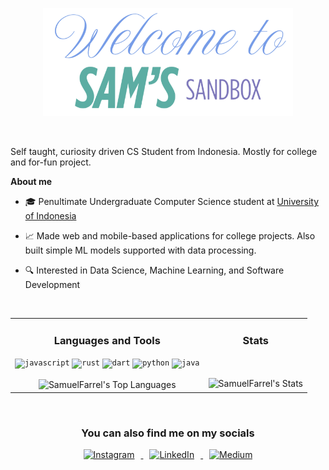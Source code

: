 <p align="center"><a href="https://github.com/SamuelFarrel/"><img alt="Header" src="./images/header.png" width="400" /></a></p>

<br />

Self taught, curiosity driven CS Student from Indonesia. Mostly for college and for-fun project. 

**About me**

- 🎓 Penultimate Undergraduate Computer Science student at [University of Indonesia](https://cs.ui.ac.id/)

- 📈 Made web and mobile-based applications for college projects. Also built simple ML models supported with data processing.

- 🔍 Interested in Data Science, Machine Learning, and Software Development

<br>

<div align="center">
  <table>
    <tr>
      <td align="center" valign="top">
        <h3>Languages and Tools</h3>
        <code><img height="30" alt="javascript" src="https://cdn.jsdelivr.net/gh/devicons/devicon@latest/icons/javascript/javascript-original.svg"></code>
        <code><img height="30" alt="rust" src="https://cdn.jsdelivr.net/gh/devicons/devicon@latest/icons/rust/rust-original.svg"></code>
        <code><img height="30" alt="dart" src="https://cdn.jsdelivr.net/gh/devicons/devicon@latest/icons/dart/dart-original.svg"></code>
        <code><img height="30" alt="python" src="https://cdn.jsdelivr.net/gh/devicons/devicon@latest/icons/python/python-original.svg"></code>
        <code><img height="40" alt="java" src="https://cdn.jsdelivr.net/gh/devicons/devicon@latest/icons/java/java-original.svg"></code>
        <br><br>
        <img alt="SamuelFarrel's Top Languages" src="https://github-readme-stats.vercel.app/api/top-langs/?username=SamuelFarrel&theme=tokyonight&show_icons=true&hide_border=true&layout=compact">
      </td>
      <td align="center" valign="top">
        <h3>Stats</h3>
        <br><br>
        <img alt="SamuelFarrel's Stats" src="https://github-readme-stats.vercel.app/api?username=SamuelFarrel&theme=tokyonight&show_icons=true&hide_border=true&count_private=true">
      </td>
    </tr>
  </table>
</div>


<br>

<div align="center">

### You can also find me on my socials <br> 
<a href="https://instagram.com/samfarrr">
  <img height="40" alt="Instagram" src="https://www.svgrepo.com/show/452229/instagram-1.svg" style="margin: 0 10px;">
</a>
<a href="https://linkedin.com/in/samfarrr">
  <img height="40" alt="LinkedIn" src="https://www.svgrepo.com/show/452051/linkedin.svg" style="margin: 0 10px;">
</a>
<a href="https://medium.com/@samfarrr">
  <img height="40" alt="Medium" src="https://www.svgrepo.com/show/394277/medium.svg" style="margin: 0 10px;">
</a>

</div>
